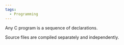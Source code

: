 ```yaml
---
tags:
  - Programming
---
```

Any C program is a sequence of declarations.

Source files are compiled separately and independently.